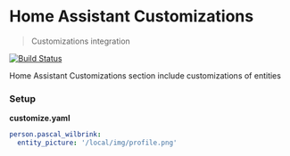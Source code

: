 # Home Assistant Customizations
> Customizations integration

[![Build Status](https://travis-ci.org/pascalwilbrink/ha-config.svg?branch=master)](https://travis-ci.org/pascalwilbrink/ha-config)

Home Assistant Customizations section include customizations of entities

### Setup

**customize.yaml**
```yaml
person.pascal_wilbrink:
  entity_picture: '/local/img/profile.png'
```

